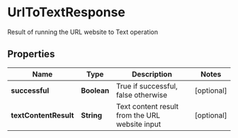 

# UrlToTextResponse

Result of running the URL website to Text operation
## Properties

Name | Type | Description | Notes
------------ | ------------- | ------------- | -------------
**successful** | **Boolean** | True if successful, false otherwise |  [optional]
**textContentResult** | **String** | Text content result from the URL website input |  [optional]



